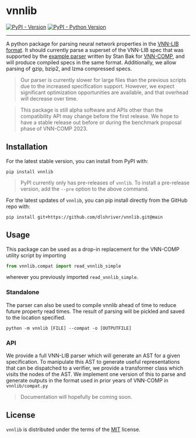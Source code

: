 # vnnlib

[![PyPI - Version](https://img.shields.io/pypi/v/vnnlib.svg)](https://pypi.org/project/vnnlib)
[![PyPI - Python Version](https://img.shields.io/pypi/pyversions/vnnlib.svg)](https://pypi.org/project/vnnlib)

-----

A python package for parsing neural network properties in the [VNN-LIB format](https://www.vnnlib.org/).
It should currently parse a superset of the VNN-LIB spec that was supported by the [example parser](https://github.com/stanleybak/nnenum/blob/master/src/nnenum/vnnlib.py) written by Stan Bak for [VNN-COMP](https://sites.google.com/view/vnn2023), and will produce compiled specs in the same format.
Additionally, we allow parsing of gzip, bzip2, and lzma compressed specs.

> Our parser is currently slower for large files than the previous scripts due to the increased specification support. 
> However, we expect significant optimization opportunities are available, and that overhead will decrease over time.

> This package is still alpha software and APIs other than the compatibility API may change before the first release. 
> We hope to have a stable release out before or during the benchmark proposal phase of VNN-COMP 2023.


## Installation

For the latest stable version, you can install from PyPI with:

```console
pip install vnnlib
```

> PyPI currently only has pre-releases of `vnnlib`. 
> To install a pre-release version, add the `--pre` option to the above command.

For the latest updates of `vnnlib`, you can pip install directly from the GitHub repo with:

```console
pip install git+https://github.com/dlshriver/vnnlib.git@main
```

## Usage

This package can be used as a drop-in replacement for the VNN-COMP utility script by importing 

```python
from vnnlib.compat import read_vnnlib_simple
```

wherever you previously imported `read_vnnlib_simple`.

### Standalone

The parser can also be used to compile vnnlib ahead of time to reduce future property read times. The result of parsing will be pickled and saved to the location specified.

```console
python -m vnnlib [FILE] --compat -o [OUTPUTFILE]
```

### API

We provide a full VNN-LIB parser which will generate an AST for a given specification.
To manipulate this AST to generate useful representations that can be dispatched to a verifier, we provide a transformer class which visits the nodes of the AST.
We implement one version of this to parse and generate outputs in the format used in prior years of VNN-COMP in `vnnlib/compat.py`

> Documentation will hopefully be coming soon.

## License

`vnnlib` is distributed under the terms of the [MIT](https://spdx.org/licenses/MIT.html) license.
